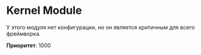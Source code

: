 # Kernel Module

У этого модуля нет конфигурации, но он является критичным для всего фреймворка.

**Приоритет**: 1000
